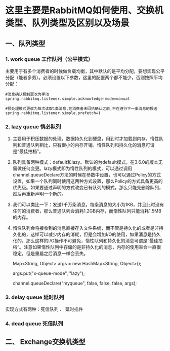 # 这里主要是RabbitMQ如何使用、交换机类型、队列类型及区别以及场景
## 一、队列类型
### 1. work queue 工作队列（公平模式）
主要用于有多个消费者的时候做负载均衡，其中默认的是平均分配，要想实现公平分配（能者多劳）。必须设置以下参数，这里的配置两个都不能少，否则按照平均分配：

    #消息确认机制更改为手动
    spring.rabbitmq.listener.simple.acknowledge-mode=manual

    #预处理模式更改为每次读取1条消息,在消费者未回执确认之前,不在进行下一条消息的投送
    spring.rabbitmq.listener.simple.prefetch=1


### 2. lazy queue 惰必队列 
1. 主要用于积压数据的处理，数据持久化到硬盘，用到时才加载到内存，惰性队列和普通队列相比，只有很小的内存开销。惰性队列和持久化的消息可谓是“最佳拍档”。

2. 队列具备两种模式：default和lazy。默认的为default模式，在3.6.0的版本无需做任何变更。lazy模式即为惰性队列的模式，可以通过调用channel.queueDeclare方法的时候在参数中设置，也可以通过Policy的方式设置，如果一个队列同时使用这两种方式设置，那么Policy的方式具备更高的优先级。如果要通过声明的方式改变已有队列的模式，那么只能先删除队列，然后再重新声明一个新的。

3. 我们可以类比一下：发送1千万条消息，每条消息的大小为1KB，并且此时没有任何的消费者，那么普通队列会消耗1.2GB内存，而惰性队列只能消耗1.5MB的内存。

4. 惰性队列会将接收到的消息直接存入文件系统，而不管是持久化的或者是非持久化的，这样可以减少内存的消耗，但是会增加I/O的使用，如果消息是持久化的，那么这样的I/O操作不可避免，惰性队列和持久化的消息可谓是“最佳拍档”。注意如果惰性队列中存储的是非持久化的消息，内存的使用率会一直很稳定，但是重启之后消息一样会丢失。 


    Map<String, Object> args = new HashMap<String, Object>();

    args.put("x-queue-mode", "lazy");

    channel.queueDeclare("myqueue", false, false, false, args);


### 3. delay queue 延时队列
实现方式有两种：死信队列  、 延时插件

### 4. dead queue 死信队列

## 二、 Exchange交换机类型